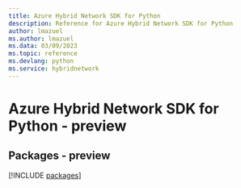 ```yaml
---
title: Azure Hybrid Network SDK for Python
description: Reference for Azure Hybrid Network SDK for Python
author: lmazuel
ms.author: lmazuel
ms.data: 03/09/2023
ms.topic: reference
ms.devlang: python
ms.service: hybridnetwork
---
```

# Azure Hybrid Network SDK for Python - preview
## Packages - preview
[!INCLUDE [packages](hybrid-network-index.md)]